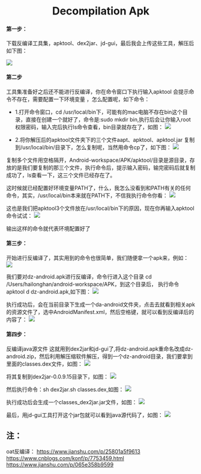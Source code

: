 <h1 align="center">Decompilation Apk</h1>


#### 第一步：
下载反编译工具集，apktool、dex2jar、jd-gui，最后我会上传这些工具，解压后如下图：

![](media/decompilation1.jpg)


#### 第二步
工具集准备好之后还不能进行反编译，你在命令窗口下执行输入apktool 会提示命令不存在，需要配置一下环境变量
，怎么配置呢，如下命令：

   * 1.打开命令窗口，cd /usr/local/bin下，可能有的mac电脑不存在bin这个目录，直接在创建一个就好了，命令是:sudo mkdir bin,执行后会让你输入root权限密码，输入完后执行ls命令查看，bin目录就存在了，如图：
![](media/decompilation2.jpg)

  * 2.将你解压后的apktool文件夹下的三个文件aapt、apktool、apktool.jar 复制到/usr/local/bin/目录下，怎么复制呢，当然用命令cp了，如下图：
 ![](media/decompilation3.jpg)


复制多个文件用空格隔开，Android-workspace/APK/apktool/目录是源目录，存放的是我们要复制的那三个文件，执行命令后，提示输入密码，输完密码后就复制成功了，ls查看一下，这三个文件已经存在了。

这时候就已经配置好环境变量PATH了，什么，我怎么没看到和PATH有关的任何命令，其实，/usr/local/bin本来就在PATH下，不信我执行命令你看：
![](media/decompilation4.jpg)

这也是我们把apktool3个文件放在/usr/local/bin下的原因，现在你再输入apktool命令试试：
![](media/decompilation5.jpg)

输出这样的命令就代表环境配置好了


#### 第三步：
开始进行反编译了，其实用到的命令也很简单，我们随便拿一个apk来，例如：
![](media/decompilation6.jpg)

我们要对dz-android.apk进行反编译，命令行进入这个目录 cd /Users/hailonghan/android-workspace/APK，到这个目录后，
执行命令apktool d dz-android.apk,如下图：
![](media/decompilation7.jpg)

执行成功后，会在当前目录下生成一个da-android文件夹，点击去就看到相关apk的资源文件了，选中AndroidManifest.xml，然后空格键，就可以看到反编译后的内容了：
![](media/decompilation8.jpg)


#### 第四步：
反编译java源文件
这就用到dex2jar和jd-gui了,将dz-android.apk重命名改成dz-android.zip，然后利用解压缩软件解压，得到一个dz-android目录，我们要拿到里面的classes.dex文件，如图：
![](media/decompilation9.jpg)

将其复制到dex2jar-0.0.9.15目录下，如图：
<img src="media/decompilation10.jpg" style="zoom:100%;" />

然后执行命令：sh dex2jar.sh classes.dex,如图：
![](media/decompilation11.jpg)

执行成功后会生成一个classes_dex2jar.jar文件，如图：
![](media/decompilation12.jpg)

最后，用jd-gui工具打开这个jar包就可以看到java源代码了，如图：
![](media/decompilation13.jpg)



## 注：
oat反编译：
https://www.jianshu.com/p/25801a5f9613
https://www.cnblogs.com/konf/p/7753459.html
https://www.jianshu.com/p/065e358b9599

